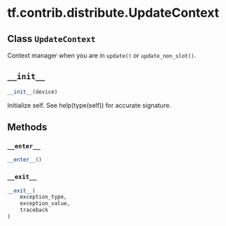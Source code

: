 <div itemscope itemtype="http://developers.google.com/ReferenceObject">
<meta itemprop="name" content="tf.contrib.distribute.UpdateContext" />
<meta itemprop="path" content="Stable" />
<meta itemprop="property" content="__enter__"/>
<meta itemprop="property" content="__exit__"/>
<meta itemprop="property" content="__init__"/>
</div>

# tf.contrib.distribute.UpdateContext

## Class `UpdateContext`

Context manager when you are in `update()` or `update_non_slot()`.



<!-- Placeholder for "Used in" -->


<h2 id="__init__"><code>__init__</code></h2>

``` python
__init__(device)
```

Initialize self.  See help(type(self)) for accurate signature.




## Methods

<h3 id="__enter__"><code>__enter__</code></h3>

``` python
__enter__()
```




<h3 id="__exit__"><code>__exit__</code></h3>

``` python
__exit__(
    exception_type,
    exception_value,
    traceback
)
```






